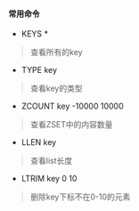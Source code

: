 #### 常用命令

* KEYS * 

> 查看所有的key

* TYPE key

> 查看key的类型

* ZCOUNT key -10000 10000

> 查看ZSET中的内容数量

* LLEN key 

> 查看list长度

* LTRIM key 0 10

> 删除key下标不在0-10的元素

